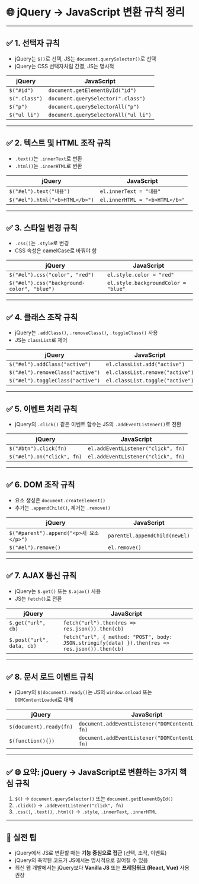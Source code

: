 
# 🌐 jQuery → JavaScript 변환 규칙 정리

---

## ✅ 1. 선택자 규칙
- jQuery는 `$()`로 선택, JS는 `document.querySelector()`로 선택
- jQuery는 CSS 선택자처럼 간결, JS는 명시적

| jQuery | JavaScript |
|---------|-------------|
| `$("#id")` | `document.getElementById("id")` |
| `$(".class")` | `document.querySelector(".class")` |
| `$("p")` | `document.querySelectorAll("p")` |
| `$("ul li")` | `document.querySelectorAll("ul li")` |

---

## ✅ 2. 텍스트 및 HTML 조작 규칙
- `.text()`는 `.innerText`로 변환
- `.html()`는 `.innerHTML`로 변환

| jQuery | JavaScript |
|---------|-------------|
| `$("#el").text("내용")` | `el.innerText = "내용"` |
| `$("#el").html("<b>HTML</b>")` | `el.innerHTML = "<b>HTML</b>"` |

---

## ✅ 3. 스타일 변경 규칙
- `.css()`는 `.style`로 변경
- CSS 속성은 camelCase로 바꿔야 함

| jQuery | JavaScript |
|---------|-------------|
| `$("#el").css("color", "red")` | `el.style.color = "red"` |
| `$("#el").css("background-color", "blue")` | `el.style.backgroundColor = "blue"` |

---

## ✅ 4. 클래스 조작 규칙
- jQuery는 `.addClass()`, `.removeClass()`, `.toggleClass()` 사용
- JS는 `classList`로 제어

| jQuery | JavaScript |
|---------|-------------|
| `$("#el").addClass("active")` | `el.classList.add("active")` |
| `$("#el").removeClass("active")` | `el.classList.remove("active")` |
| `$("#el").toggleClass("active")` | `el.classList.toggle("active")` |

---

## ✅ 5. 이벤트 처리 규칙
- jQuery의 `.click()` 같은 이벤트 함수는 JS의 `.addEventListener()`로 전환

| jQuery | JavaScript |
|---------|-------------|
| `$("#btn").click(fn)` | `el.addEventListener("click", fn)` |
| `$("#el").on("click", fn)` | `el.addEventListener("click", fn)` |

---

## ✅ 6. DOM 조작 규칙
- 요소 생성은 `document.createElement()`
- 추가는 `.appendChild()`, 제거는 `.remove()`

| jQuery | JavaScript |
|---------|-------------|
| `$("#parent").append("<p>새 요소</p>")` | `parentEl.appendChild(newEl)` |
| `$("#el").remove()` | `el.remove()` |

---

## ✅ 7. AJAX 통신 규칙
- jQuery는 `$.get()` 또는 `$.ajax()` 사용
- JS는 `fetch()`로 전환

| jQuery | JavaScript |
|---------|-------------|
| `$.get("url", cb)` | `fetch("url").then(res => res.json()).then(cb)` |
| `$.post("url", data, cb)` | `fetch("url", { method: "POST", body: JSON.stringify(data) }).then(res => res.json()).then(cb)` |

---

## ✅ 8. 문서 로드 이벤트 규칙
- jQuery의 `$(document).ready()`는 JS의 `window.onload` 또는 `DOMContentLoaded`로 대체

| jQuery | JavaScript |
|---------|-------------|
| `$(document).ready(fn)` | `document.addEventListener("DOMContentLoaded", fn)` |
| `$(function(){})` | `document.addEventListener("DOMContentLoaded", fn)` |

---

## ✅ 🌐 요약: jQuery → JavaScript로 변환하는 3가지 핵심 규칙
1. `$()` → `document.querySelector()` 또는 `document.getElementById()`
2. `.click()` → `.addEventListener("click", fn)`
3. `.css()`, `.text()`, `.html()` → `.style`, `.innerText`, `.innerHTML`

---

## 📌 실전 팁
- jQuery에서 JS로 변환할 때는 **기능 중심으로 접근** (선택, 조작, 이벤트)
- jQuery의 축약된 코드가 JS에서는 명시적으로 길어질 수 있음
- 최신 웹 개발에서는 jQuery보다 **Vanilla JS** 또는 **프레임워크 (React, Vue)** 사용 권장

